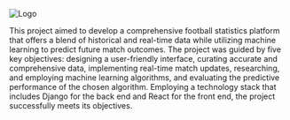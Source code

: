 ![Logo](/public/images/logo.png?raw=true "VornMetrics Logo")

This project aimed to develop a comprehensive football statistics platform that offers a blend
of historical and real-time data while utilizing machine learning to predict future match
outcomes. The project was guided by five key objectives: designing a user-friendly interface,
curating accurate and comprehensive data, implementing real-time match updates,
researching, and employing machine learning algorithms, and evaluating the predictive
performance of the chosen algorithm. Employing a technology stack that includes Django for
the back end and React for the front end, the project successfully meets its objectives.
